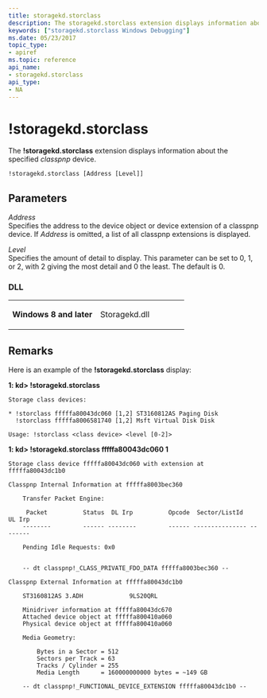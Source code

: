```yaml
---
title: storagekd.storclass
description: The storagekd.storclass extension displays information about the specified classpnp device.
keywords: ["storagekd.storclass Windows Debugging"]
ms.date: 05/23/2017
topic_type:
- apiref
ms.topic: reference
api_name:
- storagekd.storclass
api_type:
- NA
---
```


# !storagekd.storclass


The **!storagekd.storclass** extension displays information about the specified *classpnp* device.

```dbgcmd
!storagekd.storclass [Address [Level]] 
```

## <span id="Parameters"></span><span id="parameters"></span><span id="PARAMETERS"></span>Parameters


<span id="_______Address"></span><span id="_______address"></span><span id="_______ADDRESS"></span> *Address*  
Specifies the address to the device object or device extension of a classpnp device. If *Address* is omitted, a list of all classpnp extensions is displayed.

<span id="_______Level"></span><span id="_______level"></span><span id="_______LEVEL"></span> *Level*  
Specifies the amount of detail to display. This parameter can be set to 0, 1, or 2, with 2 giving the most detail and 0 the least. The default is 0.

### <span id="DLL"></span><span id="dll"></span>DLL

<table>
<colgroup>
<col width="50%" />
<col width="50%" />
</colgroup>
<tbody>
<tr class="odd">
<td align="left"><p><strong>Windows 8 and later</strong></p></td>
<td align="left"><p>Storagekd.dll</p></td>
</tr>
</tbody>
</table>

 

## Remarks

Here is an example of the **!storagekd.storclass** display:

**1: kd&gt; !storagekd.storclass**

```dbgcmd
Storage class devices:

* !storclass fffffa80043dc060 [1,2] ST3160812AS Paging Disk       
  !storclass fffffa8006581740 [1,2] Msft Virtual Disk Disk       

Usage: !storclass <class device> <level [0-2]>
```

**1: kd&gt; !storagekd.storclass fffffa80043dc060 1**

```dbgcmd
Storage class device fffffa80043dc060 with extension at fffffa80043dc1b0

Classpnp Internal Information at fffffa8003bec360

    Transfer Packet Engine:

     Packet          Status  DL Irp          Opcode  Sector/ListId   UL Irp 
    --------         ------ --------         ------ --------------- --------

    Pending Idle Requests: 0x0


    -- dt classpnp!_CLASS_PRIVATE_FDO_DATA fffffa8003bec360 --

Classpnp External Information at fffffa80043dc1b0

    ST3160812AS 3.ADH             9LS20QRL 

    Minidriver information at fffffa80043dc670
    Attached device object at fffffa800410a060
    Physical device object at fffffa800410a060

    Media Geometry:

        Bytes in a Sector = 512
        Sectors per Track = 63
        Tracks / Cylinder = 255
        Media Length      = 160000000000 bytes = ~149 GB

    -- dt classpnp!_FUNCTIONAL_DEVICE_EXTENSION fffffa80043dc1b0 --
```

 

 





